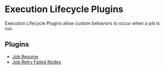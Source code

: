 # Execution Lifecycle Plugins

Execution Lifecycle Plugins allow custom behaviors to occur when a job is run.

## Plugins

- [Job Resume](/manual/execution-lifecycle/job-resume.md)
- [Job Retry Failed Nodes](/manual/execution-lifecycle/job-retry-failed-nodes.md)
